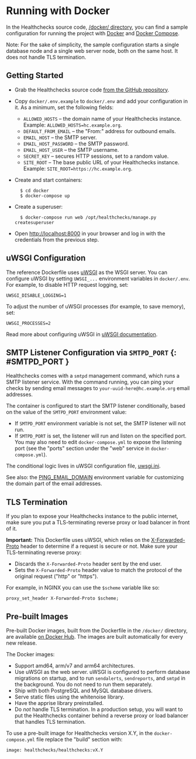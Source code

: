 # Running with Docker

In the Healthchecks source code, [/docker/ directory](https://github.com/healthchecks/healthchecks/tree/master/docker),
you can find a sample configuration for running the project with
[Docker](https://www.docker.com) and [Docker Compose](https://docs.docker.com/compose/).

Note: For the sake of simplicity, the sample configuration starts a single database
node and a single web server node, both on the same host. It does not handle TLS
termination.

## Getting Started

* Grab the Healthchecks source code
  [from the GitHub repository](https://github.com/healthchecks/healthchecks).
* Copy `docker/.env.example` to `docker/.env` and add your configuration in it.
  As a minimum, set the following fields:
    * `ALLOWED_HOSTS` – the domain name of your Healthchecks instance.
    Example: `ALLOWED_HOSTS=hc.example.org`.
    * `DEFAULT_FROM_EMAIL` – the "From:" address for outbound emails.
    * `EMAIL_HOST` – the SMTP server.
    * `EMAIL_HOST_PASSWORD` – the SMTP password.
    * `EMAIL_HOST_USER` – the SMTP username.
    * `SECRET_KEY` – secures HTTP sessions, set to a random value.
    * `SITE_ROOT` – The base public URL of your Healthchecks instance. Example:
    `SITE_ROOT=https://hc.example.org`.

* Create and start containers:

        $ cd docker
        $ docker-compose up

* Create a superuser:

        $ docker-compose run web /opt/healthchecks/manage.py createsuperuser

* Open [http://localhost:8000](http://localhost:8000) in your browser and log in with
  the credentials from the previous step.

## uWSGI Configuration

The reference Dockerfile uses [uWSGI](https://uwsgi-docs.readthedocs.io/en/latest/)
as the WSGI server. You can configure uWSGI by setting `UWSGI_...` environment
variables in `docker/.env`. For example, to disable HTTP request logging, set:

    UWSGI_DISABLE_LOGGING=1

To adjust the number of uWSGI processes (for example, to save memory), set:

    UWSGI_PROCESSES=2

Read more about configuring uWSGI in [uWSGI documentation](https://uwsgi-docs.readthedocs.io/en/latest/Configuration.html#environment-variables).

## SMTP Listener Configuration via `SMTPD_PORT` {: #SMTPD_PORT }

Healthchecks comes with a `smtpd` management command, which runs a SMTP listener
service. With the command running, you can ping your checks by sending email messages
to `your-uuid-here@hc.example.org` email addresses.

The container is configured to start the SMTP listener conditionally, based
on the value of the `SMTPD_PORT` environment value:

* If `SMTPD_PORT` environment variable is not set, the SMTP listener will not run.
* If `SMTPD_PORT` is set, the listener will run and listen on the specified port.
  You may also need to edit `docker-compose.yml` to expose the listening port
  (see the "ports" section under the "web" service in `docker-compose.yml`).

The conditional logic lives in uWSGI configuration file,
[uwsgi.ini](https://github.com/healthchecks/healthchecks/blob/master/docker/uwsgi.ini).

See also: the [PING_EMAIL_DOMAIN](../self_hosted_configuration/#PING_EMAIL_DOMAIN)
environment variable for customizing the domain part of the email addresses.

## TLS Termination

If you plan to expose your Healthchecks instance to the public internet, make sure you
put a TLS-terminating reverse proxy or load balancer in front of it.

**Important:** This Dockerfile uses uWSGI, which relies on the [X-Forwarded-Proto](https://developer.mozilla.org/en-US/docs/Web/HTTP/Headers/X-Forwarded-Proto)
header to determine if a request is secure or not. Make sure your TLS-terminating
reverse proxy:

* Discards the `X-Forwarded-Proto` header sent by the end user.
* Sets the `X-Forwarded-Proto` header value to match the protocol of the original request
  ("http" or "https").

For example, in NGINX you can use the `$scheme` variable like so:

```text
proxy_set_header X-Forwarded-Proto $scheme;
```

## Pre-built Images

Pre-built Docker images, built from the Dockerfile in the `/docker/` directory,
are available [on Docker Hub](https://hub.docker.com/r/healthchecks/healthchecks).
The images are built automatically for every new release.

The Docker images:

* Support amd64, arm/v7 and arm64 architectures.
* Use uWSGI as the web server. uWSGI is configured to perform database migrations
  on startup, and to run `sendalerts`, `sendreports`, and `smtpd` in the background.
  You do not need to run them separately.
* Ship with both PostgreSQL and MySQL database drivers.
* Serve static files using the whitenoise library.
* Have the apprise library preinstalled.
* Do *not* handle TLS termination. In a production setup, you will want to put
  the Healthchecks container behind a reverse proxy or load balancer that handles TLS
  termination.


To use a pre-built image for Healthchecks version X.Y, in the `docker-compose.yml` file
replace the "build" section with:

```text
image: healthchecks/healthchecks:vX.Y
```


